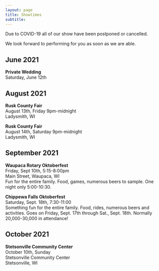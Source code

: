 ```yaml
---
layout: page
title: Showtimes
subtitle: 
---
```


Due to COVID-19 all of our show have been postponed or cancelled.    

We look forward to performing for you as soon as we are able. 

## June 2021
**Private Wedding**  
Saturday, June 12th   

## August 2021
**Rusk County Fair**  
August 13th, Friday 9pm-midnight  
Ladysmith, WI  

**Rusk County Fair**  
August 14th, Saturday 9pm-midnight  
Ladysmith, WI   

## September 2021
**Waupaca Rotary Oktoberfest**   
Friday, Sept 10th, 5:15-8:00pm   
Main Street, Waupaca, WI   
Fun for the entire family. Food, games, numerous beers to sample. One night only 5:00-10:30. 

**Chippewa Falls Oktoberfest**     
Saturday, Sept. 18th, 7:30-11:00    
Something fun for the entire family. Food, rides, numerous beers and activities. Goes on Friday, Sept. 17th through Sat., Sept. 18th.  Normally 20,000-30,000 in attendance!

## October 2021

**Stetsonville Community Center**  
October 10th, Sunday  
Stetsonville Community Center   
Stetsonville, WI  




